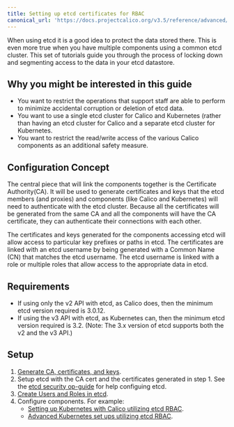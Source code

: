 ```yaml
---
title: Setting up etcd certificates for RBAC
canonical_url: 'https://docs.projectcalico.org/v3.5/reference/advanced/etcd-rbac/index'
---
```


When using etcd it is a good idea to protect the data stored there.  This is
even more true when you have multiple components using a common etcd cluster.
This set of tutorials guide you through the process of locking down and
segmenting access to the data in your etcd datastore.

## Why you might be interested in this guide

- You want to restrict the operations that support staff are able to perform
  to minimize accidental corruption or deletion of etcd data.
- You want to use a single etcd cluster for Calico and Kubernetes (rather than
  having an etcd cluster for Calico and a separate etcd cluster for Kubernetes.
- You want to restrict the read/write access of the various Calico components
  as an additional safety measure.

## Configuration Concept

The central piece that will link the components together is the Certificate
Authority(CA).  It will be used to
generate certificates and keys that the etcd members (and proxies) and components
(like Calico and Kubernetes) will need to authenticate with the etcd cluster.
Because all the certificates will be generated from the same CA and all the
components will have the CA certificate, they can authenticate their
connections with each other.

The certificates and keys generated for the components accessing etcd will allow
access to particular key prefixes or paths in etcd.  The certificates are linked
with an etcd username by being generated with a Common Name (CN) that matches
the etcd username.  The etcd username is linked with a role or multiple roles
that allow access to the appropriate data in etcd.

## Requirements

- If using only the v2 API with etcd, as Calico does, then the minimum etcd
  version required is 3.0.12.
- If using the v3 API with etcd, as Kubernetes can, then the minimum etcd
  version required is 3.2. (Note: The 3.x version of etcd supports both the v2
  and the v3 API.)

## Setup

1. [Generate CA, certificates, and keys](certificate-generation).
2. Setup etcd with the CA cert and the certificates generated in step 1.
   See the
   [etcd security op-guide](https://coreos.com/etcd/docs/latest/op-guide/security.html)
   for help configuing etcd.
3. [Create Users and Roles in etcd](users-and-roles).
4. Configure components.  For example:
   - [Setting up Kubernetes with Calico utilizing etcd RBAC](kubernetes).
   - [Advanced Kubernetes set ups utilizing etcd RBAC](kubernetes-advanced).
